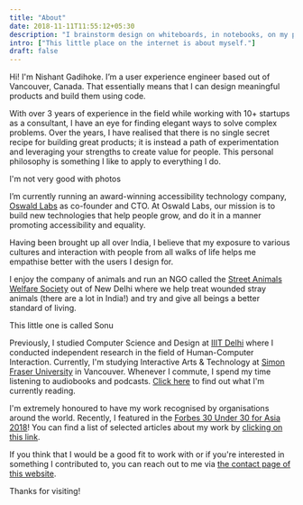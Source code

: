 ```yaml
---
title: "About"
date: 2018-11-11T11:55:12+05:30
description: "I brainstorm design on whiteboards, in notebooks, on my palms or anything I can find. Then, I bring it onto a screen using Sketch or Figma and code in HTML, CSS, and JavaScript."
intro: ["This little place on the internet is about myself."]
draft: false
---
```


Hi! I'm Nishant Gadihoke. I’m a user experience engineer based out of Vancouver, Canada. That essentially means that I can design meaningful products and build them using code.

With over 3 years of experience in the field while working with 10+ startups as a consultant, I have an eye for finding elegant ways to solve complex problems. 
Over the years, I have realised that there is no single secret recipe for building great products; it is instead a path of experimentation and leveraging your strengths to create value for people. This personal philosophy is something I like to apply to everything I do.

<div class="centered image-container">
    <div class="row">
        <div class="img-col col-xs-12 col-md-12">
            <img src="/img/about/me.png" alt="">
        </div>
    </div>
    <span class="image-caption">I'm not very good with photos</span>
</div>

I’m currently running an award-winning accessibility technology company, [Oswald Labs](https://oswaldlabs.com) as co-founder and CTO. At Oswald Labs, our mission is to build new technologies that help people grow, and do it in a manner promoting accessibility and equality.

Having been brought up all over India, I believe that my exposure to various cultures and interaction with people from all walks of life helps me empathise better with the users I design for.

I enjoy the company of animals and run an NGO called the [Street Animals Welfare Society](https://saws.org.in/) out of New Delhi where we help treat wounded stray animals (there are a lot in India!) and try and give all beings a better standard of living.

<div class="centered image-container">
    <div class="row">
        <div class="img-col col-xs-12 col-md-12">
            <img src="/img/about/sonu.png" alt="">
        </div>
    </div>
    <span class="image-caption">This little one is called Sonu</span>
</div>

Previously, I studied Computer Science and Design at [IIIT Delhi](https://www.iiitd.ac.in/) where I conducted independent research in the field of Human-Computer Interaction. Currently, I'm studying Interactive Arts & Technology at [Simon Fraser University](http://www.siat.sfu.ca) in Vancouver. Whenever I commute, I spend my time listening to audiobooks and podcasts. [Click here](/#reading) to find out what I'm currently reading.

I'm extremely honoured to have my work recognised by organisations around the world. Recently, I featured in the [Forbes 30 Under 30 for Asia 2018](https://www.forbes.com/profile/oswald-labs/#5e41e2054374)! You can find a list of selected articles about my work by [clicking on this link](/#press).

If you think that I would be a good fit to work with or if you're interested in something I contributed to, you can reach out to me via [the contact page of this website](/contact).

Thanks for visiting!

